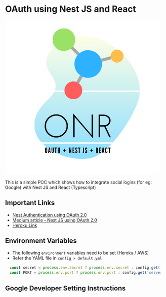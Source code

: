 # OAuth using Nest JS and React

![Logo](./design/logo.png)

This is a simple POC which shows how to integrate social logins (for eg: Google) with Nest JS and React (Typescript)

## Important Links

- [Nest Authentication using OAuth 2.0](https://github.com/workfel/nest-auth)
- [Medium article - Nest JS using OAuth 2.0](https://medium.com/digikare/google-sign-in-authentication-with-nestjs-a6a4bb7de51)
- [Heroku Link](https://oauth-nest.herokuapp.com/)

## Environment Variables

- The following `environment` variables need to be set (Heroku / AWS)
- Refer the YAML file in `config > default.yml`

```javascript
  const secret = process.env.secret ? process.env.secret : config.get('jwt').secret;
  const PORT = process.env.port ? process.env.port : config.get('server').port;
```

## Google Developer Setting Instructions

